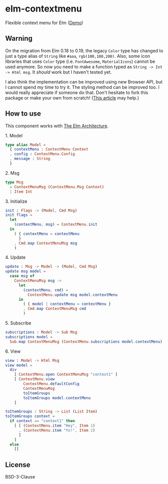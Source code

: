 elm-contextmenu
===

Flexible context menu for Elm ([Demo](https://jinjor.github.io/elm-contextmenu/))

## Warning

On the migration from Elm 0.18 to 0.19, the legacy `Color` type has changed to just a type alias of `String` like `#aaa`, `rgb(100,100,200)`. Also, some icon libraries that uses `Color` type (i.e. `FontAwesome`, `MaterialIcons`) cannot be used anymore. So now you need to make a function typed as `String -> Int -> Html msg`. It *should* work but I haven't tested yet.

I also think the implementation can be improved using new Browser API, but I cannot spend my time to try it. The styling method can be improved too. I would really appreciate if someone do that. Don't hesitate to fork this package or make your own from scratch! ([This article](http://jinjor-labo.hatenablog.com/entry/2016/11/05/201107) may help.)


## How to use

This component works with [The Elm Architecture](https://guide.elm-lang.org/architecture/).

<span>1. Model</span>
```elm
type alias Model =
  { contextMenu : ContextMenu Context
  , config : ContextMenu.Config
  , message : String
  }
```

<span>2. Msg</span>
```elm
type Msg
  = ContextMenuMsg (ContextMenu.Msg Context)
  | Item Int
```

<span>3. Initialize</span>
```elm
init : Flags -> (Model, Cmd Msg)
init flags =
  let
    (contextMenu, msg) = ContextMenu.init
  in
    ( { contextMenu = contextMenu
      }
    , Cmd.map ContextMenuMsg msg
    )
```

<span>4. Update</span>
```elm
update : Msg -> Model -> (Model, Cmd Msg)
update msg model =
  case msg of
    ContextMenuMsg msg ->
      let
        (contextMenu, cmd) =
          ContextMenu.update msg model.contextMenu
      in
        ( { model | contextMenu = contextMenu }
        , Cmd.map ContextMenuMsg cmd
        )
```

<span>5. Subscribe</span>
```elm
subscriptions : Model -> Sub Msg
subscriptions model =
  Sub.map ContextMenuMsg (ContextMenu.subscriptions model.contextMenu)
```

<span>6. View</span>
```elm
view : Model -> Html Msg
view model =
  div
    [ ContextMenu.open ContextMenuMsg "context1" ]
    [ ContextMenu.view
        ContextMenu.defaultConfig
        ContextMenuMsg
        toItemGroups
        toItemGroups model.contextMenu
    ]

toItemGroups : String -> List (List Item)
toItemGroups context =
  if context == "context1" then
    [ [ (ContextMenu.item "Hey", Item 1)
      , (ContextMenu.item "Yo!", Item 2)
      ]
    ]
  else
    []
```


## License

BSD-3-Clause
